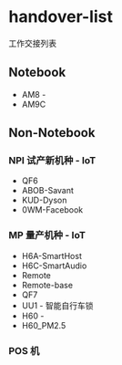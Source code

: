 # handover-list
工作交接列表

## Notebook 
* AM8 - 
* AM9C

## Non-Notebook

###  NPI 试产新机种 - IoT
* QF6
* ABOB-Savant
* KUD-Dyson
* 0WM-Facebook

### MP 量产机种 - IoT
* H6A-SmartHost
* H6C-SmartAudio
* Remote
* Remote-base
* QF7
* UU1 - 智能自行车锁
* H60 - 
* H60_PM2.5

### POS 机